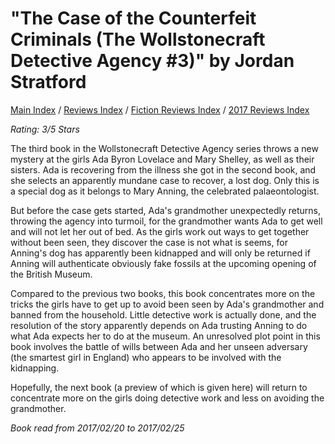 # "The Case of the Counterfeit Criminals (The Wollstonecraft Detective Agency #3)" by Jordan Stratford

[Main Index](../../../README.md) / [Reviews Index](../../README.md) / [Fiction Reviews Index](../README.md) / [2017 Reviews Index](README.md)

*Rating: 3/5 Stars*

The third book in the Wollstonecraft Detective Agency series throws a new mystery at the girls Ada Byron Lovelace and Mary Shelley, as well as their sisters. Ada is recovering from the illness she got in the second book, and she selects an apparently mundane case to recover, a lost dog. Only this is a special dog as it belongs to Mary Anning, the celebrated palaeontologist.

But before the case gets started, Ada's grandmother unexpectedly returns, throwing the agency into turmoil, for the grandmother wants Ada to get well and will not let her out of bed. As the girls work out ways to get together without been seen, they discover the case is not what is seems, for Anning's dog has apparently been kidnapped and will only be returned if Anning will authenticate obviously fake fossils at the upcoming opening of the British Museum.

Compared to the previous two books, this book concentrates more on the tricks the girls have to get up to avoid been seen by Ada's grandmother and banned from the household. Little detective work is actually done, and the resolution of the story apparently depends on Ada trusting Anning to do what Ada expects her to do at the museum. An unresolved plot point in this book involves the battle of wills between Ada and her unseen adversary (the smartest girl in England) who appears to be involved with the kidnapping.

Hopefully, the next book (a preview of which is given here) will return to concentrate more on the girls doing detective work and less on avoiding the grandmother.

*Book read from 2017/02/20 to 2017/02/25*
